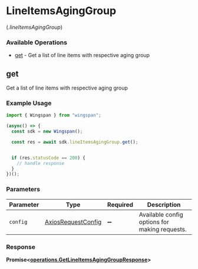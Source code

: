 # LineItemsAgingGroup
(*.lineItemsAgingGroup*)

### Available Operations

* [get](#get) - Get a list of line items with respective aging group

## get

Get a list of line items with respective aging group

### Example Usage

```typescript
import { Wingspan } from "wingspan";

(async() => {
  const sdk = new Wingspan();

  const res = await sdk.lineItemsAgingGroup.get();


  if (res.statusCode == 200) {
    // handle response
  }
})();
```

### Parameters

| Parameter                                                    | Type                                                         | Required                                                     | Description                                                  |
| ------------------------------------------------------------ | ------------------------------------------------------------ | ------------------------------------------------------------ | ------------------------------------------------------------ |
| `config`                                                     | [AxiosRequestConfig](https://axios-http.com/docs/req_config) | :heavy_minus_sign:                                           | Available config options for making requests.                |


### Response

**Promise<[operations.GetLineItemsAgingGroupResponse](../../models/operations/getlineitemsaginggroupresponse.md)>**

